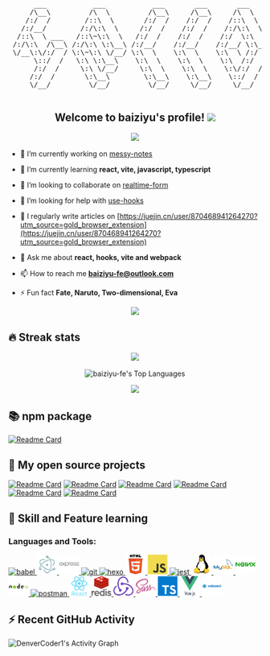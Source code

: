 <pre align="center">
      ___           ___           ___       ___       ___     
     /\__\         /\  \         /\__\     /\__\     /\  \    
    /:/  /        /::\  \       /:/  /    /:/  /    /::\  \   
   /:/__/        /:/\:\  \     /:/  /    /:/  /    /:/\:\  \  
  /::\  \ ___   /::\~\:\  \   /:/  /    /:/  /    /:/  \:\  \ 
 /:/\:\  /\__\ /:/\:\ \:\__\ /:/__/    /:/__/    /:/__/ \:\__\
 \/__\:\/:/  / \:\~\:\ \/__/ \:\  \    \:\  \    \:\  \ /:/  /
      \::/  /   \:\ \:\__\    \:\  \    \:\  \    \:\  /:/  / 
      /:/  /     \:\ \/__/     \:\  \    \:\  \    \:\/:/  /  
     /:/  /       \:\__\        \:\__\    \:\__\    \::/  /   
     \/__/         \/__/         \/__/     \/__/     \/__/    

</pre>

<h2 align="center">
  Welcome to baiziyu's profile!
  <img src="https://media.giphy.com/media/hvRJCLFzcasrR4ia7z/giphy.gif" width="28">
  
</h2>

<p align="center">
  <img src="https://readme-typing-svg.herokuapp.com?font=&color=1F108B&center=true&vCenter=true&lines=%E5%89%8D%E7%AB%AF%E5%A4%96%E5%8D%96%E9%AA%91%E6%89%8B%E7%9A%84%E4%B8%AA%E4%BA%BA%E4%BB%93%E5%BA%93;React%E3%80%81NodeJS%E3%80%81CSS%E2%80%A6%E2%80%A6%E4%BC%98%E7%A7%80%E9%A1%B9%E7%9B%AE%E6%94%B6%E8%97%8F%E5%AE%B6;%E6%94%B6%E8%97%8F%E5%8D%B3%E5%AD%A6%E4%BC%9A%E6%95%99%E8%82%B2%E5%A4%A7%E5%B8%88%E6%9C%AC%E4%BA%BA;%E5%9B%BD%E5%AE%B6%E7%BA%A7%E9%80%80%E5%A0%82%E9%BC%93%E6%BC%94%E5%91%98;%E5%A6%82%E6%9E%9C%E6%9C%89%E4%BD%A0%E5%96%9C%E6%AC%A2%E7%9A%84%E5%86%85%E5%AE%B9%EF%BC%8C%E5%B0%B1%E4%B8%8B%E5%8D%95%E5%90%A7%F0%9F%92%96~" />
  
</p>

- 🔭 I’m currently working on [messy-notes](https://github.com/baiziyu-fe/messy-notes)

- 🌱 I’m currently learning **react, vite, javascript, typescript**

- 👯 I’m looking to collaborate on [realtime-form](https://github.com/baiziyu-fe/realtime-form)

- 🤝 I’m looking for help with [use-hooks](https://github.com/baiziyu-fe/use-hooks)

- 📝 I regularly write articles on [https://juejin.cn/user/870468941264270?utm_source=gold_browser_extension](https://juejin.cn/user/870468941264270?utm_source=gold_browser_extension)

- 💬 Ask me about **react, hooks, vite and webpack**

- 📫 How to reach me **baiziyu-fe@outlook.com**

- ⚡ Fun fact **Fate, Naruto, Two-dimensional, Eva**

<div align="center">
  <img src="https://camo.githubusercontent.com/992babdffd8c74a1502de375fbdf7e4d54773242/68747470733a2f2f6d656469612e67697068792e636f6d2f6d656469612f53576f536b4e36447854737a71494b4571762f67697068792e676966" />
</div>


## 🔥 Streak stats


<p align="center">
  <img src="https://github-readme-streak-stats.herokuapp.com/?user=baiziyu-fe&theme=nightowl">
</p>
<p align="center">
  <img alt="baiziyu-fe's Top Languages" src="https://denvercoder1-github-readme-stats.vercel.app/api/top-langs/?username=baiziyu-fe&langs_count=8&layout=compact&theme=react&hide_border=true&bg_color=1F222E&title_color=F85D7F&icon_color=F8D866" height="196px"/>
      
</p>
<p align="center">
  <img src="https://github-readme-stats.vercel.app/api?username=baiziyu-fe&hide=contribs,prs&count_private=true&theme=radical">
</p>


## 📚 npm package

[![Readme Card](https://github-readme-stats.vercel.app/api/pin/?username=baiziyu-fe&repo=pre-me-cli&theme=nightowl)](https://www.npmjs.com/package/pre-me-cli)

## 📘 My open source projects

[![Readme Card](https://github-readme-stats.vercel.app/api/pin/?username=baiziyu-fe&repo=use-hooks&theme=radical)](https://github.com/baiziyu-fe/use-hooks)
[![Readme Card](https://github-readme-stats.vercel.app/api/pin/?username=baiziyu-fe&repo=housekeeper-fe&theme=nightowl)](https://github.com/baiziyu-fe/housekeeper-fe)
[![Readme Card](https://github-readme-stats.vercel.app/api/pin/?username=baiziyu-fe&repo=XDU-smart-lab&theme=tokyonight)](https://github.com/baiziyu-fe/XDU-smart-lab)
[![Readme Card](https://github-readme-stats.vercel.app/api/pin/?username=baiziyu-fe&repo=nest-learn-dev&theme=cobalt)](https://github.com/baiziyu-fe/nest-learn-dev)
[![Readme Card](https://github-readme-stats.vercel.app/api/pin/?username=baiziyu-fe&repo=free-note&theme=vue-dark)](https://github.com/baiziyu-fe/free-note)
[![Readme Card](https://github-readme-stats.vercel.app/api/pin/?username=baiziyu-fe&repo=messy-notes&theme=material-palenight)](https://github.com/baiziyu-fe/messy-notes)

## 🎯 Skill and Feature learning

<h3 align="left">Languages and Tools:</h3>
<p align="left"> <a href="https://babeljs.io/" target="_blank"> <img src="https://www.vectorlogo.zone/logos/babeljs/babeljs-icon.svg" alt="babel" width="40" height="40"/> </a> <a href="https://www.electronjs.org" target="_blank"> <img src="https://raw.githubusercontent.com/devicons/devicon/master/icons/electron/electron-original.svg" alt="electron" width="40" height="40"/> </a> <a href="https://expressjs.com" target="_blank"> <img src="https://raw.githubusercontent.com/devicons/devicon/master/icons/express/express-original-wordmark.svg" alt="express" width="40" height="40"/> </a> <a href="https://git-scm.com/" target="_blank"> <img src="https://www.vectorlogo.zone/logos/git-scm/git-scm-icon.svg" alt="git" width="40" height="40"/> </a> <a href="hexo.io/" target="_blank"> <img src="https://www.vectorlogo.zone/logos/hexoio/hexoio-icon.svg" alt="hexo" width="40" height="40"/> </a> <a href="https://www.w3.org/html/" target="_blank"> <img src="https://raw.githubusercontent.com/devicons/devicon/master/icons/html5/html5-original-wordmark.svg" alt="html5" width="40" height="40"/> </a> <a href="https://developer.mozilla.org/en-US/docs/Web/JavaScript" target="_blank"> <img src="https://raw.githubusercontent.com/devicons/devicon/master/icons/javascript/javascript-original.svg" alt="javascript" width="40" height="40"/> </a> <a href="https://jestjs.io" target="_blank"> <img src="https://www.vectorlogo.zone/logos/jestjsio/jestjsio-icon.svg" alt="jest" width="40" height="40"/> </a> <a href="https://www.linux.org/" target="_blank"> <img src="https://raw.githubusercontent.com/devicons/devicon/master/icons/linux/linux-original.svg" alt="linux" width="40" height="40"/> </a> <a href="https://www.mysql.com/" target="_blank"> <img src="https://raw.githubusercontent.com/devicons/devicon/master/icons/mysql/mysql-original-wordmark.svg" alt="mysql" width="40" height="40"/> </a> <a href="https://www.nginx.com" target="_blank"> <img src="https://raw.githubusercontent.com/devicons/devicon/master/icons/nginx/nginx-original.svg" alt="nginx" width="40" height="40"/> </a> <a href="https://nodejs.org" target="_blank"> <img src="https://raw.githubusercontent.com/devicons/devicon/master/icons/nodejs/nodejs-original-wordmark.svg" alt="nodejs" width="40" height="40"/> </a> <a href="https://postman.com" target="_blank"> <img src="https://www.vectorlogo.zone/logos/getpostman/getpostman-icon.svg" alt="postman" width="40" height="40"/> </a> <a href="https://reactjs.org/" target="_blank"> <img src="https://raw.githubusercontent.com/devicons/devicon/master/icons/react/react-original-wordmark.svg" alt="react" width="40" height="40"/> </a> <a href="https://redis.io" target="_blank"> <img src="https://raw.githubusercontent.com/devicons/devicon/master/icons/redis/redis-original-wordmark.svg" alt="redis" width="40" height="40"/> </a> <a href="https://redux.js.org" target="_blank"> <img src="https://raw.githubusercontent.com/devicons/devicon/master/icons/redux/redux-original.svg" alt="redux" width="40" height="40"/> </a> <a href="https://sass-lang.com" target="_blank"> <img src="https://raw.githubusercontent.com/devicons/devicon/master/icons/sass/sass-original.svg" alt="sass" width="40" height="40"/> </a> <a href="https://www.typescriptlang.org/" target="_blank"> <img src="https://raw.githubusercontent.com/devicons/devicon/master/icons/typescript/typescript-original.svg" alt="typescript" width="40" height="40"/> </a> <a href="https://vuejs.org/" target="_blank"> <img src="https://raw.githubusercontent.com/devicons/devicon/master/icons/vuejs/vuejs-original-wordmark.svg" alt="vuejs" width="40" height="40"/> </a> <a href="https://webpack.js.org" target="_blank"> <img src="https://raw.githubusercontent.com/devicons/devicon/d00d0969292a6569d45b06d3f350f463a0107b0d/icons/webpack/webpack-original-wordmark.svg" alt="webpack" width="40" height="40"/> </a> </p>

## ⚡ Recent GitHub Activity
<img alt="DenverCoder1's Activity Graph" src="https://activity-graph.herokuapp.com/graph?username=baiziyu-fe&bg_color=1F222E&color=F8D866&line=F85D7F&point=FFFFFF&hide_border=true" />
